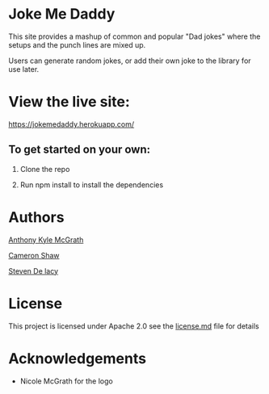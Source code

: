 # Joke Me Daddy

This site provides a mashup of common and popular "Dad jokes" where the setups and the punch lines are mixed up.

Users can generate random jokes, or add their own joke to the library for use later.

# View the live site:

https://jokemedaddy.herokuapp.com/

## To get started on your own:

1) Clone the repo

2) Run npm install to install the dependencies 

# Authors

[Anthony Kyle McGrath](https://github.com/anthony-kyle)

[Cameron Shaw](https://github.com/camshaw11)

[Steven De lacy](https://github.com/steven-delacy)

# License

This project is licensed under Apache 2.0 see the [license.md](license.md) file for details

# Acknowledgements

* Nicole McGrath for the logo
